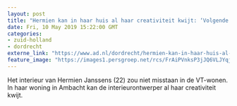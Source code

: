```yaml
---
layout: post
title: "Hermien kan in haar huis al haar creativiteit kwijt: ‘Volgende week een ander verfje’"
date: Fri, 10 May 2019 15:22:00 GMT
categories: 
- zuid-holland 
- dordrecht 
externe_link: "https://www.ad.nl/dordrecht/hermien-kan-in-haar-huis-al-haar-creativiteit-kwijt-volgende-week-een-ander-verfje~a015f17c/"
feature_image: "https://images1.persgroep.net/rcs/FrAiPVnksP3jJQ6VLJYqj4p8WSw/diocontent/147430914/_fitwidth/400/?appId=21791a8992982cd8da851550a453bd7f&quality=0.7"
---
```


Het interieur van Hermien Janssens (22) zou niet misstaan in de VT-wonen. In haar woning in Ambacht kan de interieurontwerper al haar creativiteit kwijt.
